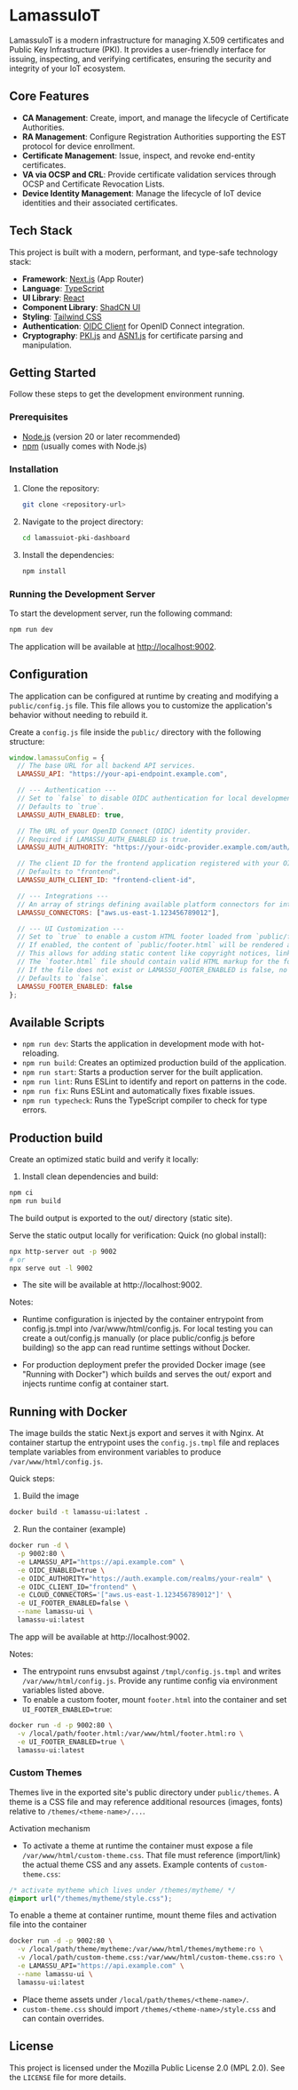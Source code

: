 # LamassuIoT

LamassuIoT is a modern infrastructure for managing X.509 certificates and Public Key Infrastructure (PKI). It provides a user-friendly interface for issuing, inspecting, and verifying certificates, ensuring the security and integrity of your IoT ecosystem.

## Core Features

-   **CA Management**: Create, import, and manage the lifecycle of Certificate Authorities.
-   **RA Management**: Configure Registration Authorities supporting the EST protocol for device enrollment.
-   **Certificate Management**: Issue, inspect, and revoke end-entity certificates.
-   **VA via OCSP and CRL**: Provide certificate validation services through OCSP and Certificate Revocation Lists.
-   **Device Identity Management**: Manage the lifecycle of IoT device identities and their associated certificates.

## Tech Stack

This project is built with a modern, performant, and type-safe technology stack:

-   **Framework**: [Next.js](https://nextjs.org/) (App Router)
-   **Language**: [TypeScript](https://www.typescriptlang.org/)
-   **UI Library**: [React](https://react.dev/)
-   **Component Library**: [ShadCN UI](https://ui.shadcn.com/)
-   **Styling**: [Tailwind CSS](https://tailwindcss.com/)
-   **Authentication**: [OIDC Client](https://github.com/authts/oidc-client-ts) for OpenID Connect integration.
-   **Cryptography**: [PKI.js](https://pkijs.org/) and [ASN1.js](https://github.com/PeculiarVentures/ASN1.js) for certificate parsing and manipulation.


## Getting Started

Follow these steps to get the development environment running.

### Prerequisites

-   [Node.js](https://nodejs.org/) (version 20 or later recommended)
-   [npm](https://www.npmjs.com/) (usually comes with Node.js)

### Installation

1.  Clone the repository:
    ```bash
    git clone <repository-url>
    ```
2.  Navigate to the project directory:
    ```bash
    cd lamassuiot-pki-dashboard
    ```
3.  Install the dependencies:
    ```bash
    npm install
    ```

### Running the Development Server

To start the development server, run the following command:

```bash
npm run dev
```

The application will be available at [http://localhost:9002](http://localhost:9002).

## Configuration

The application can be configured at runtime by creating and modifying a `public/config.js` file. This file allows you to customize the application's behavior without needing to rebuild it.

Create a `config.js` file inside the `public/` directory with the following structure:

```javascript
window.lamassuConfig = {
  // The base URL for all backend API services.
  LAMASSU_API: "https://your-api-endpoint.example.com",

  // --- Authentication ---
  // Set to `false` to disable OIDC authentication for local development.
  // Defaults to `true`.
  LAMASSU_AUTH_ENABLED: true,

  // The URL of your OpenID Connect (OIDC) identity provider.
  // Required if LAMASSU_AUTH_ENABLED is true.
  LAMASSU_AUTH_AUTHORITY: "https://your-oidc-provider.example.com/auth/realms/my-realm",

  // The client ID for the frontend application registered with your OIDC provider.
  // Defaults to "frontend".
  LAMASSU_AUTH_CLIENT_ID: "frontend-client-id",

  // --- Integrations ---
  // An array of strings defining available platform connectors for integrations. These connectors ID must be already recognized by the Lamassu backend.
  LAMASSU_CONNECTORS: ["aws.us-east-1.123456789012"],

  // --- UI Customization ---
  // Set to `true` to enable a custom HTML footer loaded from `public/footer.html`.
  // If enabled, the content of `public/footer.html` will be rendered at the bottom of the main content area.
  // This allows for adding static content like copyright notices, links, or disclaimers.
  // The `footer.html` file should contain valid HTML markup for the footer content.
  // If the file does not exist or LAMASSU_FOOTER_ENABLED is false, no footer will be displayed.
  // Defaults to `false`.
  LAMASSU_FOOTER_ENABLED: false
};
```

## Available Scripts

-   `npm run dev`: Starts the application in development mode with hot-reloading.
-   `npm run build`: Creates an optimized production build of the application.
-   `npm run start`: Starts a production server for the built application.
-   `npm run lint`: Runs ESLint to identify and report on patterns in the code.
-   `npm run fix`: Runs ESLint and automatically fixes fixable issues.
-   `npm run typecheck`: Runs the TypeScript compiler to check for type errors.

## Production build

Create an optimized static build and verify it locally:

1. Install clean dependencies and build:
```bash
npm ci
npm run build
```
The build output is exported to the out/ directory (static site).

Serve the static output locally for verification:
Quick (no global install):
```bash
npx http-server out -p 9002
# or
npx serve out -l 9002
```
- The site will be available at http://localhost:9002.

Notes:

- Runtime configuration is injected by the container entrypoint from config.js.tmpl into /var/www/html/config.js. For local testing you can create a out/config.js manually (or place public/config.js before building) so the app can read runtime settings without Docker.

- For production deployment prefer the provided Docker image (see "Running with Docker") which builds and serves the out/ export and injects runtime config at container start.

## Running with Docker

The image builds the static Next.js export and serves it with Nginx. At container startup the entrypoint uses the `config.js.tmpl` file and replaces template variables from environment variables to produce `/var/www/html/config.js`.

Quick steps:

1. Build the image
```bash
docker build -t lamassu-ui:latest .
```

2. Run the container (example)
```bash
docker run -d \
  -p 9002:80 \
  -e LAMASSU_API="https://api.example.com" \
  -e OIDC_ENABLED=true \
  -e OIDC_AUTHORITY="https://auth.example.com/realms/your-realm" \
  -e OIDC_CLIENT_ID="frontend" \
  -e CLOUD_CONNECTORS='["aws.us-east-1.123456789012"]' \
  -e UI_FOOTER_ENABLED=false \
  --name lamassu-ui \
  lamassu-ui:latest
```
The app will be available at http://localhost:9002.

Notes:
- The entrypoint runs envsubst against `/tmpl/config.js.tmpl` and writes `/var/www/html/config.js`. Provide any runtime config via environment variables listed above.
- To enable a custom footer, mount `footer.html` into the container and set `UI_FOOTER_ENABLED=true`:
```bash
docker run -d -p 9002:80 \
  -v /local/path/footer.html:/var/www/html/footer.html:ro \
  -e UI_FOOTER_ENABLED=true \
  lamassu-ui:latest
```

### Custom Themes

Themes live in the exported site's public directory under `public/themes`. A theme is a CSS file and may reference additional resources (images, fonts) relative to `/themes/<theme-name>/...`.

Activation mechanism
- To activate a theme at runtime the container must expose a file `/var/www/html/custom-theme.css`. That file must reference (import/link) the actual theme CSS and any assets. Example contents of `custom-theme.css`:
```css
/* activate mytheme which lives under /themes/mytheme/ */
@import url("/themes/mytheme/style.css");
```

To enable a theme at container runtime, mount theme files and activation file into the container
```bash
docker run -d -p 9002:80 \
  -v /local/path/theme/mytheme:/var/www/html/themes/mytheme:ro \
  -v /local/path/custom-theme.css:/var/www/html/custom-theme.css:ro \
  -e LAMASSU_API="https://api.example.com" \
  --name lamassu-ui \
  lamassu-ui:latest
```
- Place theme assets under `/local/path/themes/<theme-name>/`.
- `custom-theme.css` should import `/themes/<theme-name>/style.css` and can contain overrides.

## License

This project is licensed under the Mozilla Public License 2.0 (MPL 2.0). See the `LICENSE` file for more details.
